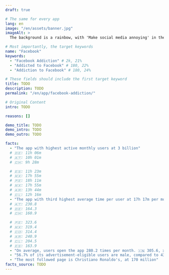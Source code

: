 ```yaml
---
draft: true

# The same for every app
lang: en
image: "/en/assets/banner.jpg"
imageAlt: >
  The background is a rainbow, with 'Make social media annoying' in the middle using the font Comic Sans, and a badly drawn cat in the top right corner. It references the internet meme 'graphic design is my passion'.

# Most importantly, the target keywords
name: "Facebook"
keywords:
  - "Facebook Addiction" # 2k, 21%
  - "Addicted to Facebook" # 180, 22%
  - "Addiction to Facebook" # 180, 24%

# These fields should include the first target keyword
title: TODO
description: TODO
permalink: "/en/app/facebook-addiction/"

# Original Content
intro: TODO

reasons: []

demo_title: TODO
demo_intro: TODO
demo_outro: TODO

facts:
  - "The app with highest active monthly users at 3 billion"
  # 🇩🇪: 11h 06m
  # 🇦🇹: 10h 01m
  # 🇨🇭: 9h 28m

  # 🇪🇸: 11h 23m
  # 🇲🇽: 17h 55m
  # 🇵🇪: 18h 11m
  # 🇲🇽: 17h 55m
  # 🇦🇷: 13h 44m
  # 🇨🇱: 12h 16m
  - "The app with third highest average time per user at 17h 17m per month. In the 🇺🇸 16h 24m, 🇳🇿 17h 49m, 🇮🇳 20h 42m, 🇦🇺 17h 30m, 🇨🇦 15h 49m, 🇬🇧 15h 38, 🇮🇪 13h 13m"
  # 🇦🇹: 230.8
  # 🇩🇪: 164.3
  # 🇨🇭: 160.9

  # 🇵🇪: 323.6
  # 🇲🇽: 319.4
  # 🇨🇴: 314.4
  # 🇦🇷: 240.9
  # 🇨🇱: 204.5
  # 🇪🇸: 163.9
  - "On average, users open the app 280.2 times per month. 🇮🇳 305.6, 🇳🇿 279.6, 🇮🇪 259.4, 🇨🇦 214.6, 🇬🇧 211.6, 🇺🇸 201.8, 🇦🇺: 199.0"
  - "56.7% of its advertisement-eligible users are male, compared to 43.3% of females"
  - "The most followed page is Christiano Ronaldo's, at 170 million"
facts_source: TODO
---
```

